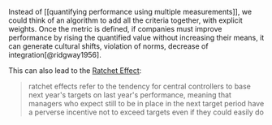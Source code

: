 Instead of [[quantifying performance using multiple measurements]], we could think of an algorithm to add all the criteria together, with explicit weights. Once the metric is defined, if companies must improve performance by rising the quantified value without increasing their means, it can generate cultural shifts, violation of norms, decrease of integration[@ridgway1956]. 

This can also lead to the [Ratchet Effect](https://en.wikipedia.org/wiki/Ratchet_effect):

> ratchet effects refer to the tendency for central controllers to base next year's targets on last year's performance, meaning that managers who expect still to be in place in the next target period have a perverse incentive not to exceed targets even if they could easily do
